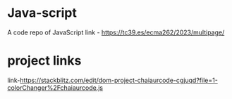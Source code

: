 # Java-script
A code repo of JavaScript 
link - https://tc39.es/ecma262/2023/multipage/


# project links
link-https://stackblitz.com/edit/dom-project-chaiaurcode-cgjuqd?file=1-colorChanger%2Fchaiaurcode.js
